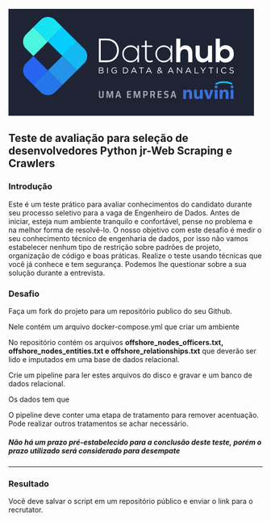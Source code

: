 ![Datahub](logo_dh.png)

## Teste de avaliação para seleção de desenvolvedores Python jr-Web Scraping e Crawlers

### Introdução

Este é um teste prático para avaliar conhecimentos do candidato durante seu processo 
seletivo para a vaga de Engenheiro de Dados. Antes de iniciar, esteja num ambiente tranquilo e confortável, pense no problema e na melhor forma de resolvê-lo.
O nosso objetivo com este desafio é medir o seu conhecimento técnico de engenharia de dados, por isso não vamos estabelecer nenhum tipo de restrição sobre padrões de projeto, organização de código e boas práticas. Realize o teste usando técnicas que você já conhece e tem segurança. Podemos lhe questionar sobre a sua solução durante a entrevista.

### Desafio

Faça um fork do projeto para um repositório publico do seu Github.

Nele contém um arquivo docker-compose.yml que criar um ambiente

No repositório contém os arquivos **offshore_nodes_officers.txt, offshore_nodes_entities.txt e offshore_relationships.txt** que deverão ser lido e imputados em uma base de dados relacional.

Crie um pipeline para ler estes arquivos do disco e gravar e um banco de dados relacional. 

Os dados tem que 

O pipeline deve conter uma etapa de tratamento para remover acentuação. Pode realizar outros tratamentos se achar necessário.

##### Não há um prazo pré-estabelecido para a conclusão deste teste, porém o prazo utilizado será considerado para desempate

---

### Resultado

Você deve salvar o script em um repositório público e enviar o link para o recrutator.

